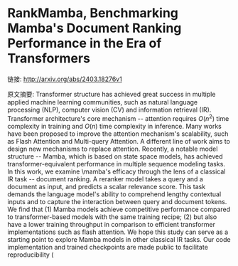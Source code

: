 # RankMamba, Benchmarking Mamba's Document Ranking Performance in the Era of Transformers

链接: http://arxiv.org/abs/2403.18276v1

原文摘要:
Transformer structure has achieved great success in multiple applied machine
learning communities, such as natural language processing (NLP), computer
vision (CV) and information retrieval (IR). Transformer architecture's core
mechanism -- attention requires $O(n^2)$ time complexity in training and $O(n)$
time complexity in inference. Many works have been proposed to improve the
attention mechanism's scalability, such as Flash Attention and Multi-query
Attention. A different line of work aims to design new mechanisms to replace
attention. Recently, a notable model structure -- Mamba, which is based on
state space models, has achieved transformer-equivalent performance in multiple
sequence modeling tasks.
  In this work, we examine \mamba's efficacy through the lens of a classical IR
task -- document ranking. A reranker model takes a query and a document as
input, and predicts a scalar relevance score. This task demands the language
model's ability to comprehend lengthy contextual inputs and to capture the
interaction between query and document tokens. We find that (1) Mamba models
achieve competitive performance compared to transformer-based models with the
same training recipe; (2) but also have a lower training throughput in
comparison to efficient transformer implementations such as flash attention. We
hope this study can serve as a starting point to explore Mamba models in other
classical IR tasks. Our code implementation and trained checkpoints are made
public to facilitate reproducibility
(